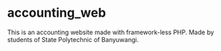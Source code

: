 # accounting_web
This is an accounting website made with framework-less PHP. Made by students of State Polytechnic of Banyuwangi.
